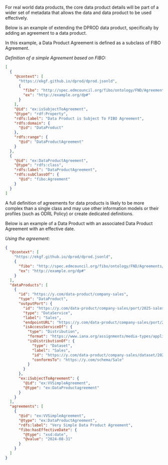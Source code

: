 For real world data products, the core data product details will be part of a 
wider set of metadata that allows the data and data product to be used effectively. 

Below is an example of extending the DPROD data product, 
specifically by adding an agreement to a data product.

In this example, a Data Product Agreement is defined as a subclass of FIBO Agreement. 

*Definition of a simple Agreement based on FIBO:*

```json
[
  {
    "@context": [
      "https://ekgf.github.io/dprod/dprod.jsonld",
      {
        "fibo": "http://spec.edmcouncil.org/fibo/ontology/FND/Agreements/MetadataFNDAgreements/#",
        "ex": "http://example.org/dp#"
      }
    ],
    "@id": "ex:isSubjectToAgreement",
    "@type": "rdf:Property",
    "rdfs:label": "Data Product is Subject To FIBO Agreement",
    "rdfs:domain": {
      "@id": "DataProduct"
    },
    "rdfs:range": {
      "@id": "DataProductAgreement"
    }
  },
  {
    "@id": "ex:DataProductAgreement",
    "@type": "rdfs:class",
    "rdfs:label": "DataProductAgreement",
    "rdfs:subClassOf": {
      "@id": "fibo:Agreement"
    }
  }
]
```

A full definition of agreements for data products is likely to be more complex 
than a single class and may use other information models or their profiles 
(such as ODRL Policy) or create dedicated definitions.

Below is an example of a Data Product with an associated Data Product Agreement with an effective date.

*Using the agreement:*

```json
{
  "@context": [
    "https://ekgf.github.io/dprod/dprod.jsonld",
    {
      "fibo": "http://spec.edmcouncil.org/fibo/ontology/FND/Agreements/MetadataFNDAgreements/#",
      "ex": "http://example.org/dp#"
    }
  ],
  "dataProducts": [
    {
      "id": "https://y.com/data-product/company-sales",
      "type": "DataProduct",
      "outputPort": {
        "id": "https://y.com/data-product/company-sales/port/2025-sales",
        "type": "DataService",
        "label": "Sales",
        "endpointURL": "https://y.com/data-product/company-sales/port/2025-sales",
        "isAccessServiceOf": {
          "type": "Distribution",
          "format": "https://www.iana.org/assignments/media-types/application/json",
          "isDistributionOf": {
            "type": "Dataset",
            "label": "Sales",
            "id": "https://y.com/data-product/company-sales/dataset/2025-sales",
            "conformsTo": "https://y.com/schema/Sale"
          }
        }
      },
      "ex:iSubjectToAgreement": {
        "@id": "ex:VVSimpleAgreement",
        "@type": "ex:DataProductagreement"
      }
    }
  ],
  "agreements": [
    {
      "@id": "ex:VVSimpleAgreement",
      "@type": "ex:DataProductAgreement",
      "rdfs:label": "Very Simple Data Product Agreement",
      "fibo:hasEffectiveDate": {
        "@type": "xsd:date",
        "@value": "2024-08-31"
      }
    }
  ]
}
```
